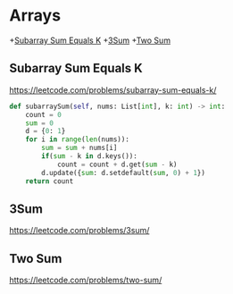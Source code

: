 # Arrays

+[Subarray Sum Equals K](#subarray-sum-equals-k)
+[3Sum](#3sum)
+[Two Sum](#two-sum)

## Subarray Sum Equals K

https://leetcode.com/problems/subarray-sum-equals-k/

```python
def subarraySum(self, nums: List[int], k: int) -> int:
    count = 0
    sum = 0
    d = {0: 1}
    for i in range(len(nums)):
        sum = sum + nums[i]
        if(sum - k in d.keys()):
            count = count + d.get(sum - k)
        d.update({sum: d.setdefault(sum, 0) + 1})
    return count

```

## 3Sum

https://leetcode.com/problems/3sum/

## Two Sum

https://leetcode.com/problems/two-sum/
